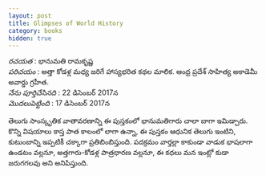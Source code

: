 ```yaml
---
layout: post
title: Glimpses of World History
category: books
hidden: true
---
```


*రచయత* : భానుమతి రామకృష్ణ <br/>
*పరిచయం* : అత్తా కోడళ్ల మధ్య జరిగే హాస్యభరిత కథల మాలిక. ఆంధ్ర ప్రదేశ్ సాహిత్య అకాడెమీ అవార్డు గ్రహీత.<br/>
*నేను పూర్తిచేసినది* : 22 డిసెంబర్ 2017న <br/>
*మొదలుపెట్టింది* : 17 డిసెంబర్ 2017న 

తెలుగు సాంస్కృతిక వాతావరణాన్ని ఈ పుస్తకంలో భానుమతిగారు చాలా బాగా ఇమిడ్చారు. కొన్ని విషయాలు కాస్త పాత కాలంలో లాగా ఉన్నా, ఈ పుస్తకం ఆధునిక తెలుగు ఇంటిని, కుటుంబాన్ని ఇప్పటికీ చక్కాగా ప్రతిబింబిస్తుంది. పదక్రమం వార్తల్లా కాకుండా వాడుక భాషలాగా ఉండటం వల్లనూ, అత్తగారు-కోడళ్ల పాత్రధారణ వల్లనూ, ఈ కధలు మన ఇంట్లో కుడా జరుగగలవు అని అనిపిస్తుంది.